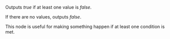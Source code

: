 Outputs *true* if at least one value is *false*.

If there are no values, outputs *false*.

This node is useful for making something happen if at least one condition is met.
